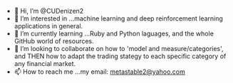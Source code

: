 - 👋 Hi, I’m @CUDenizen2
- 👀 I’m interested in ...machine learning and deep reinforcement learning applications in general.
- 🌱 I’m currently learning ...Ruby and Python laguages, and the whole GitHub world of resources.
- 💞️ I’m looking to collaborate on how to 'model and measure/categories', and THEN how to adapt the trading stategy to each specific category of any financial market.
- 📫 How to reach me ...my email: metastable2@yahoo.com

<!---
CUDenizen2/CUDenizen2 is a ✨ special ✨ repository because its `README.md` (this file) appears on your GitHub profile.
You can click the Preview link to take a look at your changes.
--->
